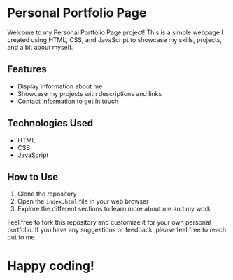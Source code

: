 # Personal Portfolio Page

Welcome to my Personal Portfolio Page project! This is a simple webpage I created using HTML, CSS, and JavaScript to showcase my skills, projects, and a bit about myself.

## Features

- Display information about me
- Showcase my projects with descriptions and links
- Contact information to get in touch

## Technologies Used

- HTML
- CSS
- JavaScript

## How to Use

1. Clone the repository
2. Open the `index.html` file in your web browser
3. Explore the different sections to learn more about me and my work

Feel free to fork this repository and customize it for your own personal portfolio. If you have any suggestions or feedback, please feel free to reach out to me.

# Happy coding!

